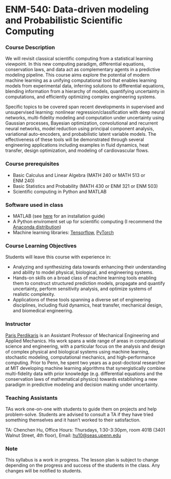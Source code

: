 # ENM-540: Data-driven modeling and Probabilistic Scientific Computing

### Course Description

We will revisit classical scientific computing from a statistical learning viewpoint. In this new computing paradigm, differential equations, conservation laws, and data act as complementary agents in a predictive modeling pipeline. This course aims explore the potential of modern machine learning as a unifying computational tool that enables learning models from experimental data, inferring solutions to differential equations, blending information from a hierarchy of models,  quantifying uncertainty in computations, and efficiently optimizing complex engineering systems. 

Specific topics to be covered span recent developments in supervised and unsupervised learning: nonlinear regression/classification with deep neural networks, multi-fidelity modeling and computation under uncertainty using Gaussian processes, Bayesian optimization, convolutional and recurrent neural networks, model reduction using principal component analysis, variational auto-encoders, and probabilistic latent variable models. The effectiveness of these tools will be demonstrated through several engineering applications including examples in fluid dynamics, heat transfer, design optimization, and modeling of cardiovascular flows. 

### Course prerequisites

- Basic Calculus and Linear Algebra (MATH 240 or MATH 513 or ENM 240)
- Basic Statistics and Probability (MATH 430 or ENM 321 or ENM 503)
- Scientific computing in Python and MATLAB

### Software used in class

- MATLAB (see [here](https://www.seas.upenn.edu/cets/software/matlab/) for an installation guide)
- A Python enviroment set up for scientific computing (I recommend the [Anaconda distribution](https://anaconda.org/anaconda/python))
- Machine learning libraries: [Tensorflow](https://www.tensorflow.org/), [PyTorch](http://pytorch.org/)

### Course Learning Objectives

Students will leave this course with experience in:

- Analyzing and synthesizing data towards enhancing their understanding and ability to model physical, biological, and engineering systems. 
- Hands-on skills on a broad class of machine learning tools enabling them to construct structured prediction models, propagate and quantify uncertainty, perform sensitivity analysis, and optimize systems of realistic complexity.
- Applications of these tools spanning a diverse set of engineering disciplines, including fluid dynamics, heat transfer, mechanical design, and biomedical engineering.


### Instructor

[Paris Perdikaris](https://www.seas.upenn.edu/directory/profile.php?ID=237) is an Assistant Professor of Mechanical Engineering and Applied Mechanics. His work spans a wide range of areas in computational science and engineering, with a particular focus on the analysis and design of complex physical and biological systems using machine learning, stochastic modeling, computational mechanics, and high-performance computing. Prior to Penn, he spent two years as a post-doctoral researcher at MIT developing machine learning algorithms that synergistically combine multi-fidelity data with prior knowledge (e.g. differential equations and the conservation laws of mathematical physics) towards establishing a new paradigm in predictive modeling and decision making under uncertainty.


### Teaching Assistants

TAs work one-on-one with students to guide them on projects and help problem-solve. Students are advised to consult a TA if they have tried something themselves and it hasn’t worked to their satisfaction.

TA: Chenchen Hu,  Office Hours: Thursdays, 1:30-3:30pm, room 401B (3401 Walnut Street, 4th floor), Email: <hu10@seas.upenn.edu>


### Note

This syllabus is a work in progress. The lesson plan is subject to change depending on the progress and success of the students in the class. Any changes will be notified to students.
